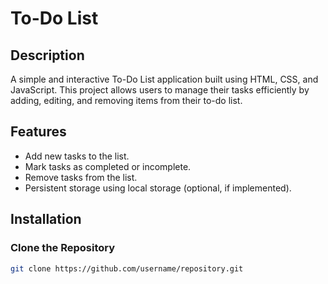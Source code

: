 # To-Do List

## Description

A simple and interactive To-Do List application built using HTML, CSS, and JavaScript. This project allows users to manage their tasks efficiently by adding, editing, and removing items from their to-do list.

## Features

- Add new tasks to the list.
- Mark tasks as completed or incomplete.
- Remove tasks from the list.
- Persistent storage using local storage (optional, if implemented).

## Installation

### Clone the Repository

```bash
git clone https://github.com/username/repository.git
